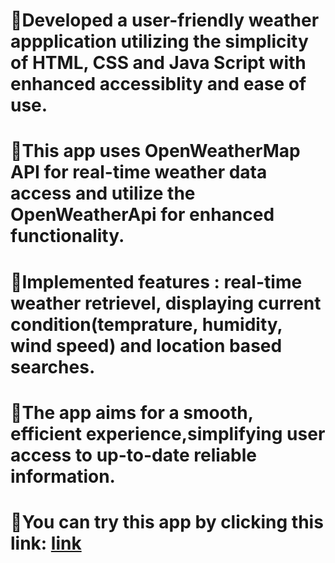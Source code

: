 # 🎯Developed a user-friendly weather appplication utilizing the simplicity of HTML, CSS and Java Script with enhanced accessiblity and ease of use.
# 🎯This app uses OpenWeatherMap API for real-time weather data access and utilize the OpenWeatherApi for enhanced functionality.
# 🎯Implemented features : real-time weather retrievel, displaying current condition(temprature, humidity, wind speed) and location based searches.
# 🎯The app aims for a smooth, efficient experience,simplifying user access to up-to-date reliable information.
# 🔗You can try this app by clicking this link: [link](https://nitikeshyewale.github.io/WeatherApplicationUsingJS/)
